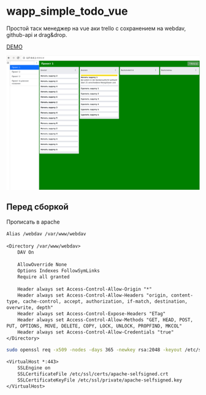 # wapp_simple_todo_vue

Простой таск менеджер на vue аки trello с сохранением на webdav, github-api и drag&drop.

[DEMO](https://hightemp.github.io/wapp_simple_todo_vue)

![](/images/2023-02-11_10-36.png)

## Перед сборкой

Прописать в apache 

```
Alias /webdav /var/www/webdav

<Directory /var/www/webdav>
    DAV On

    AllowOverride None
    Options Indexes FollowSymLinks
    Require all granted

    Header always set Access-Control-Allow-Origin "*"
    Header always set Access-Control-Allow-Headers "origin, content-type, cache-control, accept, authorization, if-match, destination, overwrite, depth"
    Header always set Access-Control-Expose-Headers "ETag"
    Header always set Access-Control-Allow-Methods "GET, HEAD, POST, PUT, OPTIONS, MOVE, DELETE, COPY, LOCK, UNLOCK, PROPFIND, MKCOL"
    Header always set Access-Control-Allow-Credentials "true"
</Directory>
```

```bash
sudo openssl req -x509 -nodes -days 365 -newkey rsa:2048 -keyout /etc/ssl/private/apache-selfsigned.key -out /etc/ssl/certs/apache-selfsigned.crt
```

```
<VirtualHost *:443>
    SSLEngine on
    SSLCertificateFile /etc/ssl/certs/apache-selfsigned.crt
    SSLCertificateKeyFile /etc/ssl/private/apache-selfsigned.key
</VirtualHost>
```